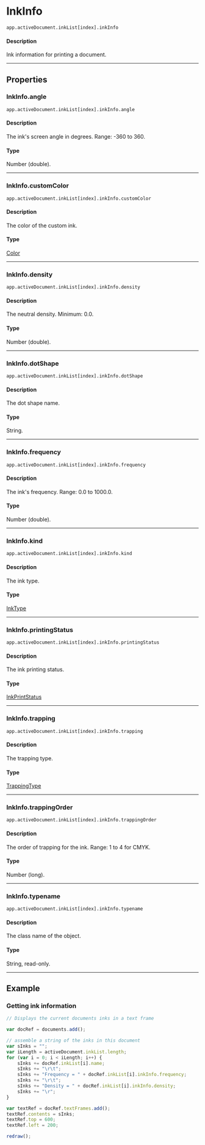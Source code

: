 # InkInfo

`app.activeDocument.inkList[index].inkInfo`

#### Description

Ink information for printing a document.

---

## Properties

### InkInfo.angle

`app.activeDocument.inkList[index].inkInfo.angle`

#### Description

The ink's screen angle in degrees. Range: -360 to 360.

#### Type

Number (double).

---

### InkInfo.customColor

`app.activeDocument.inkList[index].inkInfo.customColor`

#### Description

The color of the custom ink.

#### Type

[Color](./Color.md)

---

### InkInfo.density

`app.activeDocument.inkList[index].inkInfo.density`

#### Description

The neutral density. Minimum: 0.0.

#### Type

Number (double).

---

### InkInfo.dotShape

`app.activeDocument.inkList[index].inkInfo.dotShape`

#### Description

The dot shape name.

#### Type

String.

---

### InkInfo.frequency

`app.activeDocument.inkList[index].inkInfo.frequency`

#### Description

The ink's frequency. Range: 0.0 to 1000.0.

#### Type

Number (double).

---

### InkInfo.kind

`app.activeDocument.inkList[index].inkInfo.kind`

#### Description

The ink type.

#### Type

[InkType](scripting-constants.md#jsobjref-scripting-constants-inktype)

---

### InkInfo.printingStatus

`app.activeDocument.inkList[index].inkInfo.printingStatus`

#### Description

The ink printing status.

#### Type

[InkPrintStatus](scripting-constants.md#jsobjref-scripting-constants-inkprintstatus)

---

### InkInfo.trapping

`app.activeDocument.inkList[index].inkInfo.trapping`

#### Description

The trapping type.

#### Type

[TrappingType](scripting-constants.md#jsobjref-scripting-constants-trappingtype)

---

### InkInfo.trappingOrder

`app.activeDocument.inkList[index].inkInfo.trappingOrder`

#### Description

The order of trapping for the ink. Range: 1 to 4 for CMYK.

#### Type

Number (long).

---

### InkInfo.typename

`app.activeDocument.inkList[index].inkInfo.typename`

#### Description

The class name of the object.

#### Type

String, read-only.

---

## Example

### Getting ink information

```javascript
// Displays the current documents inks in a text frame

var docRef = documents.add();

// assemble a string of the inks in this document
var sInks = "";
var iLength = activeDocument.inkList.length;
for (var i = 0; i < iLength; i++) {
    sInks += docRef.inkList[i].name;
    sInks += "\r\t";
    sInks += "Frequency = " + docRef.inkList[i].inkInfo.frequency;
    sInks += "\r\t";
    sInks += "Density = " + docRef.inkList[i].inkInfo.density;
    sInks += "\r";
}

var textRef = docRef.textFrames.add();
textRef.contents = sInks;
textRef.top = 600;
textRef.left = 200;

redraw();
```
